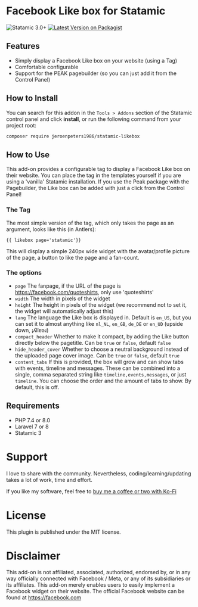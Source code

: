 # Facebook Like box for Statamic
<!-- statamic:hide -->
![Statamic 3.0+](https://img.shields.io/badge/Statamic-3.0+-FF269E?style=for-the-badge&link=https://statamic.com)
[![Latest Version on Packagist](https://img.shields.io/packagist/v/jeroenpeters1986/statamic-likebox.svg?style=for-the-badge)](https://packagist.org/packages/jeroenpeters1986/statamic-likebox)
<!-- /statamic:hide -->

## Features

 * Simply display a Facebook Like box on your website (using a Tag)
 * Comfortable configurable
 * Support for the PEAK pagebuilder (so you can just add it from the Control Panel)

## How to Install

You can search for this addon in the `Tools > Addons` section of the Statamic control panel and click **install**, or run the following command from your project root:

``` bash
composer require jeroenpeters1986/statamic-likebox
```

## How to Use

This add-on provides a configurable tag to display a Facebook Like box on their website.
You can place the tag in the templates yourself if you are using a 'vanilla' Statamic
installation. If you use the Peak package with the Pagebuilder, the Like box can be
added with just a click from the Control Panel!

### The Tag

The most simple version of the tag, which only takes the page as an argument, looks like this (in Antlers):

`{{ likebox page='statamic'}}`
 
This will display a simple 240px wide widget with the avatar/profile picture of the page, 
a button to like the page and a fan-count.

### The options 

 * `page` The fanpage, if the URL of the page is https://facebook.com/quoteshirts, only use 'quoteshirts'
 * `width` The width in pixels of the widget
 * `height` The height in pixels of the widget (we recommend not to set it, the widget will automatically adjust this)
 * `lang` The language the Like box is displayed in. Default is `en_US`, but you can set it to almost anything like `nl_NL`, `en_GB`, `de_DE` or `en_UD` (upside down, ¡ʎllɐǝɹ)
 * `compact_header` Whether to make it compact, by adding the Like button directly below the pagetitle. Can be `true` or `false`, default `false`
 * `hide_header_cover` Whether to choose a neutral background instead of the uploaded page cover image. Can be `true` or `false`, default `true`
 * `content_tabs` If this is provided, the box will grow and can show tabs with events, timeline and messages. These can be combined into a single, comma separated string like `timeline,events,messages`, or just `timeline`. You can choose the order and the amount of tabs to show. By default, this is off.

## Requirements
- PHP 7.4 or 8.0
- Laravel 7 or 8
- Statamic 3

# Support
I love to share with the community. Nevertheless, coding/learning/updating takes a lot of work, time and effort.

If you like my software, feel free to [buy me a coffee or two with Ko-Fi](https://ko-fi.com/jeroenpeters) 

# License
This plugin is published under the MIT license.

# Disclaimer
This add-on is not affiliated, associated, authorized, endorsed by, or in any way officially connected with 
Facebook / Meta, or any of its subsidiaries or its affiliates. This add-on merely enables users to easily implement
a Facebook widget on their website. The official Facebook website can be found at https://facebook.com
